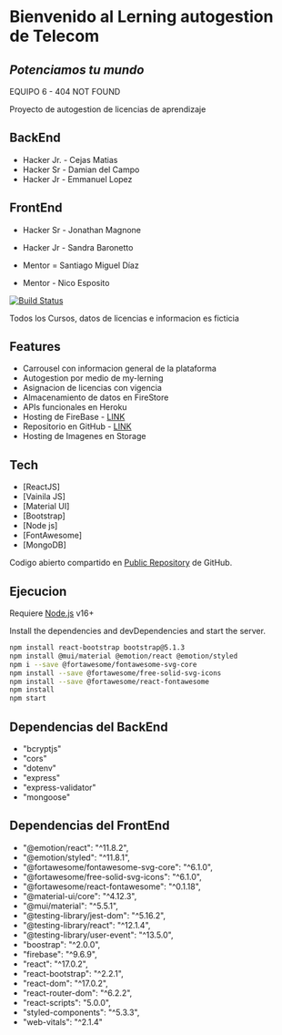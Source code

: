 # Bienvenido al Lerning autogestion de Telecom
## _Potenciamos tu mundo_

EQUIPO 6 - 404 NOT FOUND

Proyecto de autogestion de licencias de aprendizaje

BackEnd
-------
- Hacker Jr. - Cejas Matias
- Hacker Sr - Damian del Campo
- Hacker Jr - Emmanuel Lopez

FrontEnd
---------
- Hacker Sr - Jonathan Magnone
- Hacker Jr - Sandra Baronetto


- Mentor = Santiago Miguel Díaz
- Mentor - Nico Esposito


[![Build Status](https://travis-ci.org/joemccann/dillinger.svg?branch=master)](https://travis-ci.org/joemccann/dillinger)

Todos los Cursos, datos de licencias e informacion es ficticia

## Features

- Carrousel con informacion general de la plataforma
- Autogestion por medio de my-lerning
- Asignacion de licencias con vigencia
- Almacenamiento de datos en FireStore
- APIs funcionales en Heroku
- Hosting de FireBase - [LINK](https://my-learning.web.app/)
- Repositorio en GitHub - [LINK](https://github.com/jomagnone/Hackaton)
- Hosting de Imagenes en Storage



## Tech

- [ReactJS]
- [Vainila JS] 
- [Material UI] 
- [Bootstrap] 
- [Node js]
- [FontAwesome]
- [MongoDB]

Codigo abierto compartido en [Public Repository](https://github.com/jomagnone/OnceCirculos) de GitHub.

## Ejecucion

Requiere [Node.js](https://nodejs.org/) v16+

Install the dependencies and devDependencies and start the server.

```sh
npm install react-bootstrap bootstrap@5.1.3
npm install @mui/material @emotion/react @emotion/styled
npm i --save @fortawesome/fontawesome-svg-core
npm install --save @fortawesome/free-solid-svg-icons
npm install --save @fortawesome/react-fontawesome
npm install
npm start
```

## Dependencias del BackEnd 
-    "bcryptjs"
-    "cors"
-    "dotenv"
-    "express"
-    "express-validator"
-    "mongoose"

## Dependencias del FrontEnd
-    "@emotion/react": "^11.8.2",
-    "@emotion/styled": "^11.8.1",
-    "@fortawesome/fontawesome-svg-core": "^6.1.0",
-    "@fortawesome/free-solid-svg-icons": "^6.1.0",
-    "@fortawesome/react-fontawesome": "^0.1.18",
-    "@material-ui/core": "^4.12.3",
-    "@mui/material": "^5.5.1",
-    "@testing-library/jest-dom": "^5.16.2",
-    "@testing-library/react": "^12.1.4",
-    "@testing-library/user-event": "^13.5.0",
-    "boostrap": "^2.0.0",
-    "firebase": "^9.6.9",
-    "react": "^17.0.2",
-    "react-bootstrap": "^2.2.1",
-    "react-dom": "^17.0.2",
-    "react-router-dom": "^6.2.2",
-    "react-scripts": "5.0.0",
-    "styled-components": "^5.3.3",
-    "web-vitals": "^2.1.4"
